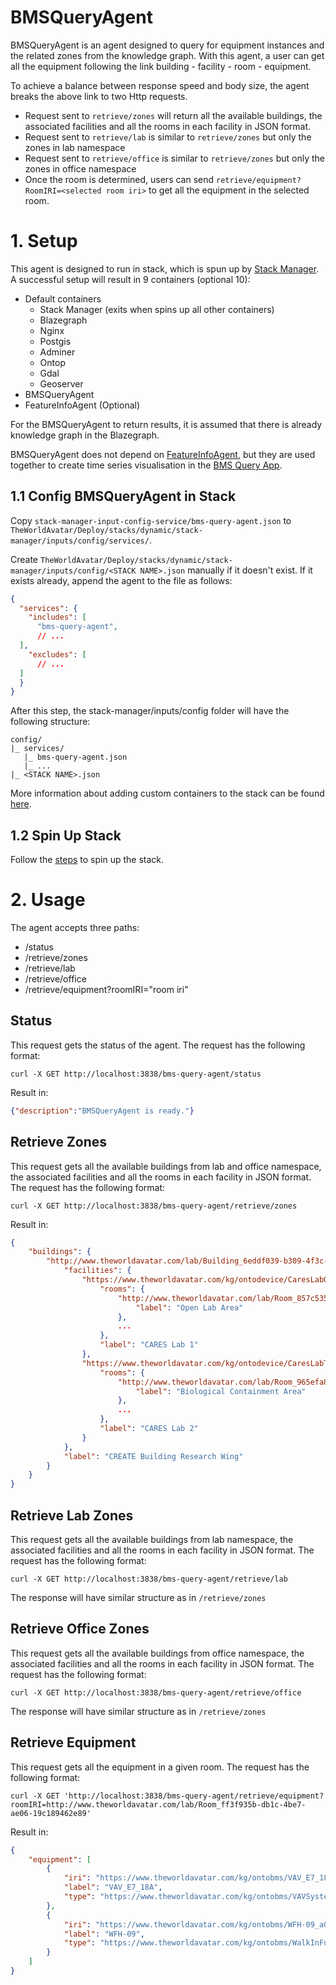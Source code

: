 # BMSQueryAgent
BMSQueryAgent is an agent designed to query for equipment instances and the related zones from the knowledge graph.
With this agent, a user can get all the equipment following the link building - facility - room - equipment. 

To achieve a balance between response speed and body size, the agent breaks the above link to two Http requests. 
- Request sent to `retrieve/zones` will return all the available buildings, the associated facilities and all the rooms in each facility in JSON format. 
- Request sent to `retrieve/lab` is similar to `retrieve/zones` but only the zones in lab namespace
- Request sent to `retrieve/office` is similar to `retrieve/zones` but only the zones in office namespace
- Once the room is determined, users can send `retrieve/equipment?RoomIRI=<selected room iri>` to get all the equipment in the selected room.

# 1. Setup
This agent is designed to run in stack, which is spun up by [Stack Manager](https://github.com/cambridge-cares/TheWorldAvatar/tree/main/Deploy/stacks/dynamic/stack-manager). 
A successful setup will result in 9 containers (optional 10):
- Default containers
  - Stack Manager (exits when spins up all other containers)
  - Blazegraph
  - Nginx
  - Postgis
  - Adminer
  - Ontop
  - Gdal
  - Geoserver
- BMSQueryAgent
- FeatureInfoAgent (Optional)

For the BMSQueryAgent to return results, it is assumed that there is already knowledge graph in the Blazegraph.

BMSQueryAgent does not depend on [FeatureInfoAgent](https://github.com/cambridge-cares/TheWorldAvatar/tree/main/Agents/FeatureInfoAgent), but they are used together to create time series visualisation in the [BMS Query App](https://github.com/cambridge-cares/TheWorldAvatar/tree/1502-android-app-for-data-visualisation/Apps/BMSQueryApp).

## 1.1 Config BMSQueryAgent in Stack

Copy `stack-manager-input-config-service/bms-query-agent.json` to `TheWorldAvatar/Deploy/stacks/dynamic/stack-manager/inputs/config/services/`.

Create `TheWorldAvatar/Deploy/stacks/dynamic/stack-manager/inputs/config/<STACK NAME>.json` manually if it doesn't exist. If it exists already, append the agent to the file as follows:
```json
{
  "services": {
    "includes": [
      "bms-query-agent",
      // ...
  ],
    "excludes": [
      // ...
  ]
  }
}
```

After this step, the stack-manager/inputs/config folder will have the following structure:
```
config/
|_ services/
   |_ bms-query-agent.json
   |_ ...
|_ <STACK NAME>.json
```
More information about adding custom containers to the stack can be found [here](https://github.com/cambridge-cares/TheWorldAvatar/tree/main/Deploy/stacks/dynamic/stack-manager#adding-custom-containers).

## 1.2 Spin Up Stack
Follow the [steps](https://github.com/cambridge-cares/TheWorldAvatar/tree/main/Deploy/stacks/dynamic/stack-manager#spinning-up-a-stack) to spin up the stack. 

# 2. Usage
The agent accepts three paths:
- /status
- /retrieve/zones
- /retrieve/lab
- /retrieve/office
- /retrieve/equipment?roomIRI="room iri"

## Status
This request gets the status of the agent. The request has the following format:
```
curl -X GET http://localhost:3838/bms-query-agent/status
```

Result in:
```json
{"description":"BMSQueryAgent is ready."}
```

## Retrieve Zones
This request gets all the available buildings from lab and office namespace, the associated facilities and all the rooms in each facility in JSON format. The request has the following format:
```
curl -X GET http://localhost:3838/bms-query-agent/retrieve/zones
```

Result in:
```json
{
    "buildings": {
        "http://www.theworldavatar.com/lab/Building_6eddf039-b309-4f3c-854a-93ef0891f646": {
            "facilities": {
                "https://www.theworldavatar.com/kg/ontodevice/CaresLabOne": {
                    "rooms": {
                        "http://www.theworldavatar.com/lab/Room_857c535d-f065-4baf-b153-85c8b63f5541": {
                            "label": "Open Lab Area"
                        },
                        ...
                    },
                    "label": "CARES Lab 1"
                },
                "https://www.theworldavatar.com/kg/ontodevice/CaresLabTwo": {
                    "rooms": {
                        "http://www.theworldavatar.com/lab/Room_965efa84-0689-4d8e-bbf6-af771f2b2b8d": {
                            "label": "Biological Containment Area"
                        },
                        ...
                    },
                    "label": "CARES Lab 2"
                }
            },
            "label": "CREATE Building Research Wing"
        }
    }
}
```

## Retrieve Lab Zones
This request gets all the available buildings from lab namespace, the associated facilities and all the rooms in each facility in JSON format. The request has the following format:
```
curl -X GET http://localhost:3838/bms-query-agent/retrieve/lab
```
The response will have similar structure as in `/retrieve/zones`

## Retrieve Office Zones
This request gets all the available buildings from office namespace, the associated facilities and all the rooms in each facility in JSON format. The request has the following format:
```
curl -X GET http://localhost:3838/bms-query-agent/retrieve/office
```
The response will have similar structure as in `/retrieve/zones`

## Retrieve Equipment
This request gets all the equipment in a given room. The request has the following format:
```
curl -X GET 'http://localhost:3838/bms-query-agent/retrieve/equipment?roomIRI=http://www.theworldavatar.com/lab/Room_ff3f935b-db1c-4be7-ae06-19c189462e89'
```

Result in:
```json
{
    "equipment": [
        {
            "iri": "https://www.theworldavatar.com/kg/ontobms/VAV_E7_18A_4a7bd117-e475-404a-b6bd-f165a5e9c9ec",
            "label": "VAV_E7_18A",
            "type": "https://www.theworldavatar.com/kg/ontobms/VAVSystem"
        },
        {
            "iri": "https://www.theworldavatar.com/kg/ontobms/WFH-09_a0ca17b8-19dd-4a4e-8005-316277539071",
            "label": "WFH-09",
            "type": "https://www.theworldavatar.com/kg/ontobms/WalkInFumeHood"
        }
    ]
}
```
